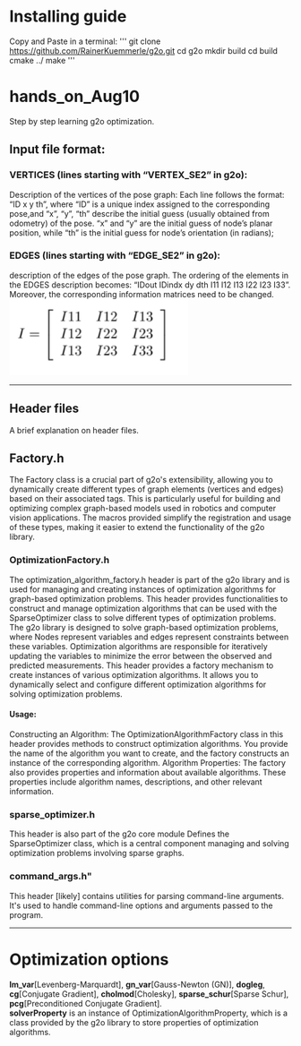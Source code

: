 # Installing guide
Copy and Paste in a terminal:
'''
git clone https://github.com/RainerKuemmerle/g2o.git
cd g2o
mkdir build
cd build
cmake ../
make
'''
# hands_on_Aug10
Step by step learning g2o optimization. 
## Input file format:
### VERTICES (lines starting with “VERTEX_SE2” in g2o): 
Description of the vertices of the pose graph: 
Each line follows the format: “ID x y th”, where “ID” is a unique index assigned to the corresponding pose,and “x”, “y”, “th” describe the initial guess (usually obtained from odometry) of the pose. “x” and “y” are the initial guess of node’s planar position, while “th” is the initial guess for node’s orientation (in radians); 
### EDGES (lines starting with “EDGE_SE2” in g2o): 
description of the edges of the pose graph. The ordering of the elements in the EDGES description becomes: “IDout IDindx dy dth I11 I12 I13 I22 I23 I33”. Moreover, the corresponding information matrices need to be changed.  
![Alt text](information_mat.png)
***
## Header files
A brief explanation on header files.  
## Factory.h
The Factory class is a crucial part of g2o's extensibility, allowing you to dynamically create different types of graph elements (vertices and edges) based on their associated tags. 
This is particularly useful for building and optimizing complex graph-based models used in robotics and computer vision applications. 
The macros provided simplify the registration and usage of these types, making it easier to extend the functionality of the g2o library.
### OptimizationFactory.h
The optimization_algorithm_factory.h header is part of the g2o library and is used for managing and creating instances of optimization algorithms for graph-based optimization problems. 
This header provides functionalities to construct and manage optimization algorithms that can be used with the SparseOptimizer class to solve different types of optimization problems.
The g2o library is designed to solve graph-based optimization problems, where 
Nodes represent variables and edges represent constraints between these variables. 
Optimization algorithms are responsible for iteratively updating the variables to minimize the error between the observed and predicted measurements.
This header provides a factory mechanism to create instances of various optimization algorithms. 
It allows you to dynamically select and configure different optimization algorithms for solving optimization problems.
#### Usage:
Constructing an Algorithm: The OptimizationAlgorithmFactory class in this header provides methods to construct optimization algorithms. You provide the name of the algorithm you want to create, and the factory constructs an instance of the corresponding algorithm.
Algorithm Properties: The factory also provides properties and information about available algorithms. These properties include algorithm names, descriptions, and other relevant information.
### sparse_optimizer.h
This header is also part of the g2o core module 
Defines the SparseOptimizer class, which is a central component  managing and solving optimization problems involving sparse graphs.
### command_args.h" 
This header [likely] contains utilities for parsing command-line arguments. It's used to handle command-line options and arguments passed to the program.
***
# Optimization options
**lm_var**[Levenberg-Marquardt], **gn_var**[Gauss-Newton (GN)], **dogleg**, **cg**[Conjugate Gradient], **cholmod**[Cholesky], **sparse_schur**[Sparse Schur], **pcg**[Preconditioned Conjugate Gradient].  
**solverProperty** is an instance of OptimizationAlgorithmProperty, which is a class provided by the g2o library to store properties of optimization algorithms.



